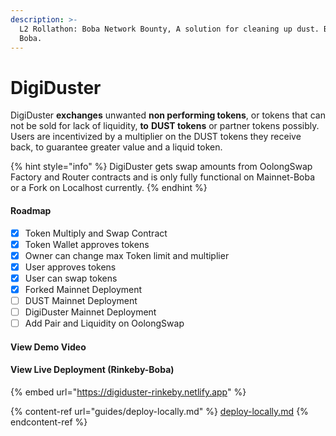 ```yaml
---
description: >-
  L2 Rollathon: Boba Network Bounty, A solution for cleaning up dust. Built on
  Boba.
---
```


# DigiDuster

DigiDuster **exchanges** unwanted **non performing tokens**, or tokens that can not be sold for lack of liquidity, **to** **DUST tokens** or partner tokens possibly. Users are incentivized by a multiplier on the DUST tokens they receive back, to guarantee greater value and a liquid token.

{% hint style="info" %}
DigiDuster gets swap amounts from OolongSwap Factory and Router contracts and is only fully functional on Mainnet-Boba or a Fork on Localhost currently.&#x20;
{% endhint %}

#### Roadmap

* [x] Token Multiply and Swap Contract
* [x] Token Wallet approves tokens
* [x] Owner can change max Token limit and multiplier
* [x] User approves tokens
* [x] User can swap tokens
* [x] Forked Mainnet Deployment
* [ ] DUST Mainnet Deployment
* [ ] DigiDuster Mainnet Deployment
* [ ] Add Pair and Liquidity on OolongSwap

#### View Demo Video

#### View Live Deployment (Rinkeby-Boba)

{% embed url="https://digiduster-rinkeby.netlify.app" %}

{% content-ref url="guides/deploy-locally.md" %}
[deploy-locally.md](guides/deploy-locally.md)
{% endcontent-ref %}
